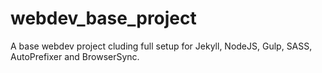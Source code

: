 # webdev_base_project
A base webdev project cluding full setup for Jekyll, NodeJS, Gulp, SASS, AutoPrefixer and BrowserSync.
